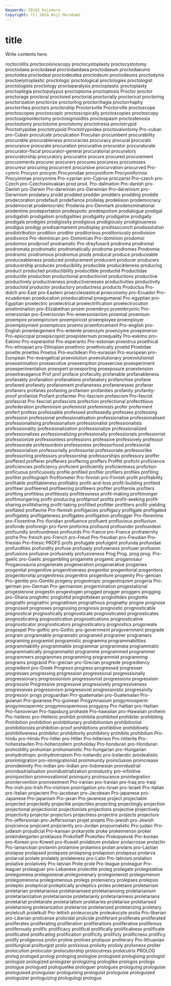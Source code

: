 ```yaml
---
Keywords: 20142 kojimura
Copyright: (C) 2024 Koji Murakami
---
```


# title

Write contents here.



roctocolitis proctocolonoscopy
proctocystoplasty proctocystotomy proctodaea proctodaeal proctodaedaea proctodaeum proctodaeums proctodea proctodeal proctodeudea
proctodeum proctodeums proctodynia proctoelytroplastic proctologic proctological proctologies proctologist proctologists proctology
proctoparalysis proctoplastic proctoplasty proctoplegia proctopolypus proctoptoma proctoptosis Proctor proctor proctorage
proctoral proctored proctorial proctorially proctorical proctoring proctorization proctorize proctorling proctorrhagia
proctorrhaphy proctorrhea proctors proctorship Proctorsville Proctorville proctoscope proctoscopes proctoscopic proctoscopically
proctoscopies proctoscopy proctosigmoidectomy proctosigmoiditis proctospasm proctostenosis proctostomy proctotome proctotomy proctotresia
proctotrypid Proctotrypidae proctotrypoid Proctotrypoidea proctovalvotomy Pro-cuban pro-Cuban proculcate proculcation Proculian
procumbent procurability procurable procurableness procuracies procuracy procural procurals procurance procurate
procuration procurative procurator procuratorate procurator-fiscal procurator-general procuratorial procurators procuratorship procuratory
procuratrix procure procured procurement procurements procurer procurers procures procuress procuresses
procureur procuring procurrent procursive procurvation procurved Pro-cymric Procyon procyon Procyonidae
procyoniform Procyoniformia Procyoninae procyonine Pro-cyprian pro-Cyprus proczarist Pro-czech pro-Czech pro-Czechoslovakian
prod prod. Pro-dalmation Pro-danish pro-Danish pro-Darwin Pro-darwinian pro-Darwinian Pro-darwinism pro-Darwinism
prodatary prodd prodded prodder prodders prodding proddle prodecoration prodefault prodefiance
prodelay prodelision prodemocracy prodemocrat prodemocratic Prodenia pro-Denmark prodenominational prodentine prodeportation
prodespotic prodespotism prodialogue prodigal prodigalish prodigalism prodigalities prodigality prodigalize prodigally
prodigals prodigies prodigiosity prodigious prodigiously prodigiousness prodigus prodigy prodisarmament prodisplay
prodissoconch prodissolution prodistribution prodition proditor proditorious proditoriously prodivision prodivorce Pro-dominican
pro-Dominican Pro-dominion prodomoi prodomos prodproof prodramatic Pro-dreyfusard prodroma prodromal prodromata
prodromatic prodromatically prodrome prodromes Prodromia prodromic prodromous prodromus prods producal
produce produceable produceableness produced producement producent producer producers producership produces
producibility producible producibleness producing product producted productibility productible productid Productidae
productile production productional productionist productions productive productively productiveness productivenesses productivities
productivity productoid productor productory productress products Productus Pro-dutch pro-East pro-Eastern
proecclesiastical proeconomy pro-Ecuador Pro-ecuadorean proeducation proeducational proegumenal Pro-egyptian pro-Egyptian proelectric
proelectrical proelectrification proelectrocution proelimination pro-Elizabethan proem proembryo proembryonic Pro-emersonian pro-Emersonian
Pro-emersonianism proemial proemium proempire proempiricism proempiricist proemployee proemployer proemployment proemptosis
proems proenforcement Pro-english pro-English proenlargement Pro-entente proenzym proenzyme proepimeron Pro-episcopal
proepiscopist proepisternum proequality Pro-eskimo pro-Eskimo Pro-esperantist Pro-esperanto Pro-estonian proestrus proethical
Pro-ethiopian pro-Ethiopian proethnic proethnically proetid Proetidae proette proettes Proetus Pro-euclidean
Pro-eurasian Pro-european pro-European Pro-evangelical proevolution proevolutionary proevolutionist proexamination proexecutive proexemption
proexercise proexperiment proexperimentation proexpert proexporting proexposure proextension proextravagance Prof prof
proface profaculty profanable profanableness profanably profanation profanations profanatory profanchise profane
profaned profanely profanement profaneness profanenesses profaner profaners profanes profaning profanism
profanities profanity profanity-proof profanize Profant profarmer Pro-fascism profascism Pro-fascist profascist
Pro-fascisti profascists profection profectional profectitious profederation profeminism profeminist profeminists profer
proferment profert profess professable professed professedly professes professing profession professional
professionalisation professionalise professionalised professionalising professionalism professionalist professionalists professionality professionalization professionalize
professionalized professionalizes professionalizing professionally professionals professionist professionize professionless professions professive
professively professor professorate professordom professoress professorhood professorial professorialism professorially professoriat
professoriate professorlike professorling professors professorship professorships professory proffer proffered profferer
profferers proffering proffers Proffitt profichi proficience proficiencies proficiency proficient proficiently
proficientness profiction proficuous proficuously profile profiled profiler profilers profiles profiling
profilist profilograph Profilometer Pro-finnish pro-Finnish profit profitability profitable profitableness profitably
profit-and-loss profit-building profited profiteer profiteered profiteering profiteers profiter profiterole profiters
profiting profitless profitlessly profitlessness profit-making profitmonger profitmongering profit-producing profitproof profits
profit-seeking profit-sharing profitsharing profit-taking profitted profitter profitters profit-yielding proflated proflavine
Pro-flemish profligacies profligacy profligate profligated profligately profligateness profligates profligation proflogger
Pro-florentine pro-Florentine Pro-floridian profluence profluent profluvious profluvium profonde proforeign pro-form
proforma profound profounder profoundest profoundly profoundness profounds Pro-france pro-France profraternity
profre Pro-french pro-French pro-Freud Pro-freudian pro-Freudian Pro-friesian Pro-friesic PROFS profs
profugate profulgent profunda profundae profundities profundity profuse profusely profuseness profuser
profusion profusions profusive profusively profusiveness Prog Prog. prog prog. Pro-gaelic
pro-Gaelic progambling progamete progamic proganosaur Proganosauria progenerate progeneration progenerative progenies
progenital progenitive progenitiveness progenitor progenitorial progenitors progenitorship progenitress progenitrix progeniture
progenity Pro-genoan Pro-gentile pro-Gentile progeny progeotropic progeotropism progeria Pro-german pro-German
Pro-germanism progermination progestational progesterone progestin progestogen progged progger proggers progging
pro-Ghana proglottic proglottid proglottidean proglottides proglottis prognathi prognathic prognathism prognathous
prognathy progne prognose prognosed prognoses prognosing prognosis prognostic prognosticable prognostical
prognostically prognosticate prognosticated prognosticates prognosticating prognostication prognostications prognosticative prognosticator prognosticators
prognosticatory prognostics progoneate progospel Pro-gothic pro-Gothic pro-government progovernment prograde program
programable programatic programed programer programers programing programist programistic programma programmabilities
programmability programmable programmar programmata programmatic programmatically programmatist programme programmed programmer
programmers programmes programming programmist programmng programs progravid Pro-grecian pro-Grecian progrede
progrediency progredient pro-Greek Progreso progress progressed progresser progresses progressing progression
progressional progressionally progressionary progressionism progressionist progressions progressism progressist Progressive progressive
progressively progressiveness progressives progressivism progressivist progressivistic progressivity progressor progs proguardian
Pro-guatemalan pro-Guatemalan Pro-guianan Pro-guianese Pro-guinean Progymnasium progymnosperm progymnospermic progymnospermous progypsy
Pro-haitian pro-Haitian Pro-hanoverian Pro-hapsburg prohaste Pro-hawaiian pro-Hawaiian proheim Pro-hellenic pro-Hellenic
prohibit prohibita prohibited prohibiter prohibiting Prohibition prohibition prohibitionary prohibitionism prohibitionist
prohibitionists prohibition-proof prohibitions prohibitive prohibitively prohibitiveness prohibitor prohibitorily prohibitory prohibits
prohibitum Pro-hindu pro-Hindu Pro-hitler pro-Hitler Pro-hitlerism Pro-hitlerite Pro-hohenstaufen Pro-hohenzollern proholiday
Pro-honduran pro-Honduran prohostility prohuman prohumanistic Pro-hungarian pro-Hungarian prohydrotropic prohydrotropism Pro-icelandic
pro-Icelandic proidealistic proimmigration pro-immigrationist proimmunity proinclusion proincrease proindemnity Pro-indian pro-Indian
pro-Indonesian proindustrial proindustrialisation proindustrialization proindustry pro-infinitive proinjunction proinnovationist proinquiry proinsurance
prointegration prointervention proinvestment Pro-iranian pro-Iranian pro-Iraq pro-Iraqi Pro-irish pro-Irish Pro-irishism
proirrigation pro-Israel pro-Israeli Pro-italian pro-Italian projacient Pro-jacobean pro-Jacobean Pro-japanese pro-Japanese
Pro-japanism Pro-javan Pro-javanese project projectable projected projectedly projectile projectiles projecting
projectingly projection projectional projectionist projectionists projections projective projectively projectivity projector
projectors projectress projectrix projects projecture Pro-jeffersonian pro-Jeffersonian projet projets Pro-jewish
pro-Jewish projicience projicient projiciently pro-Jordan projournalistic Pro-judaic Pro-judaism projudicial Pro-kansan
prokaryote proke prokeimenon proker prokindergarten proklausis Prokofieff Prokofiev Prokopyevsk Pro-korean
pro-Korean pro-Koweit pro-Kuwait prolabium prolabor prolacrosse prolactin Pro-lamarckian prolamin prolamine
prolamins prolan prolans pro-Laotian prolapse prolapsed prolapses prolapsing prolapsion prolapsus
prolarva prolarval prolate prolately prolateness pro-Latin Pro-latinism prolation prolative prolatively
Pro-latvian Prole prole Pro-league proleague Pro-leaguer proleaguer pro-Lebanese prolectite proleg
prolegate prolegislative prolegomena prolegomenal prolegomenary prolegomenist prolegomenon prolegomenona prolegomenous prolegs
proleniency prolepses prolepsis proleptic proleptical proleptically proleptics proles proletaire proletairism
proletarian proletarianise proletarianised proletarianising proletarianism proletarianization proletarianize proletarianly proletarianness proletarians
proletariat proletariate proletariatism proletaries proletarise proletarised proletarising proletarization proletarize proletarized
proletarizing proletary proletcult proletkult Pro-lettish proleucocyte proleukocyte prolia Pro-liberian pro-Liberian
prolicense prolicidal prolicide proliferant proliferate proliferated proliferates proliferating proliferation proliferations
proliferative proliferous proliferously prolific prolificacy prolifical prolifically prolificalness prolificate prolificated
prolificating prolification prolificity prolificly prolificness prolificy prolify proligerous prolin proline
prolines proliquor proliterary Pro-lithuanian proliturgical proliturgist prolix prolixious prolixity prolixly
prolixness proller prolocution prolocutor prolocutorship prolocutress prolocutrix PROLOG prolog prologed
prologi prologing prologise prologised prologising prologist prologize prologized prologizer prologizing
prologlike prologos prologs prologue prologued prologuelike prologuer prologues prologuing prologuise
prologuised prologuiser prologuising prologuist prologuize prologuized prologuizer prologuizing prologulogi prologus
